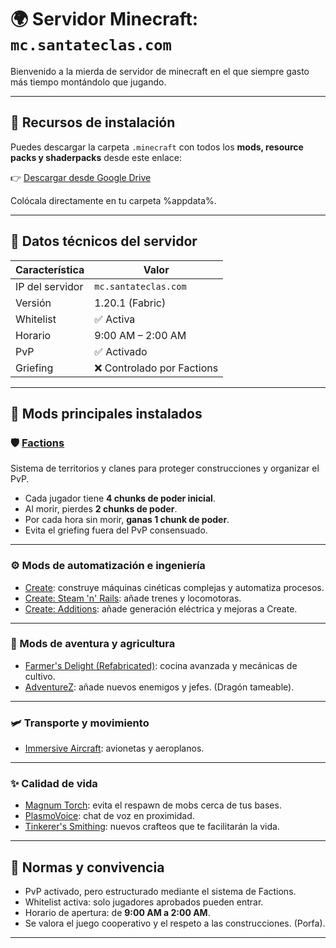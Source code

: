 # 🌍 Servidor Minecraft: `mc.santateclas.com`

Bienvenido a la mierda de servidor de minecraft en el que siempre gasto más tiempo montándolo que jugando.

---

## 📁 Recursos de instalación

Puedes descargar la carpeta `.minecraft` con todos los **mods, resource packs y shaderpacks** desde este enlace:

👉 [Descargar desde Google Drive](https://drive.google.com/file/d/1ZoGpN_L8nMh7TEcBw3Sz72ls75TdRgPE/view?usp=sharing)

Colócala directamente en tu carpeta %appdata%.

---

## 🔧 Datos técnicos del servidor

| Característica      | Valor                      |
|---------------------|----------------------------|
| IP del servidor     | `mc.santateclas.com`         |
| Versión             | 1.20.1 (Fabric)            |
| Whitelist           | ✅ Activa                  |
| Horario             | 9:00 AM – 2:00 AM           |
| PvP                 | ✅ Activado                |
| Griefing            | ❌ Controlado por Factions  |

---

## 🧩 Mods principales instalados

### 🛡️ [Factions](https://modrinth.com/mod/factions)
Sistema de territorios y clanes para proteger construcciones y organizar el PvP.

- Cada jugador tiene **4 chunks de poder inicial**.
- Al morir, pierdes **2 chunks de poder**.
- Por cada hora sin morir, **ganas 1 chunk de poder**.
- Evita el griefing fuera del PvP consensuado.

---

### ⚙️ Mods de automatización e ingeniería

- [Create](https://modrinth.com/mod/create-fabric): construye máquinas cinéticas complejas y automatiza procesos.
- [Create: Steam 'n' Rails](https://modrinth.com/mod/create-steam-n-rails): añade trenes y locomotoras.
- [Create: Additions](https://modrinth.com/mod/createaddition): añade generación eléctrica y mejoras a Create.

---

### 🌾 Mods de aventura y agricultura

- [Farmer's Delight (Refabricated)](https://modrinth.com/mod/farmers-delight-refabricated): cocina avanzada y mecánicas de cultivo.
- [AdventureZ](https://modrinth.com/mod/adventurez): añade nuevos enemigos y jefes.
(Dragón tameable).
---

### 🛩️ Transporte y movimiento

- [Immersive Aircraft](https://modrinth.com/mod/immersive-aircraft): avionetas y aeroplanos.

---

### ✨ Calidad de vida

- [Magnum Torch](https://modrinth.com/mod/magnum-torch): evita el respawn de mobs cerca de tus bases.
- [PlasmoVoice](https://modrinth.com/plugin/plasmo-voice): chat de voz en proximidad.
- [Tinkerer's Smithing](https://modrinth.com/mod/tinkerers-smithing): nuevos crafteos que te facilitarán la vida.

---

## 📜 Normas y convivencia

- PvP activado, pero estructurado mediante el sistema de Factions.
- Whitelist activa: solo jugadores aprobados pueden entrar.
- Horario de apertura: de **9:00 AM a 2:00 AM**.
- Se valora el juego cooperativo y el respeto a las construcciones. (Porfa).

---
